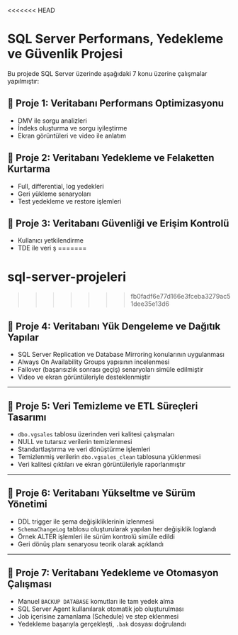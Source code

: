 <<<<<<< HEAD
# SQL Server Performans, Yedekleme ve Güvenlik Projesi

Bu projede SQL Server üzerinde aşağıdaki 7 konu üzerine çalışmalar yapılmıştır:

## 🔹 Proje 1: Veritabanı Performans Optimizasyonu
- DMV ile sorgu analizleri
- İndeks oluşturma ve sorgu iyileştirme
- Ekran görüntüleri ve video ile anlatım

## 🔹 Proje 2: Veritabanı Yedekleme ve Felaketten Kurtarma
- Full, differential, log yedekleri
- Geri yükleme senaryoları
- Test yedekleme ve restore işlemleri

## 🔹 Proje 3: Veritabanı Güvenliği ve Erişim Kontrolü
- Kullanıcı yetkilendirme
- TDE ile veri ş
=======
# sql-server-projeleri
>>>>>>> fb0fadf6e77d166e3fceba3279ac51dee35e13d6
## 🔹 **Proje 4: Veritabanı Yük Dengeleme ve Dağıtık Yapılar**

- SQL Server Replication ve Database Mirroring konularının uygulanması  
- Always On Availability Groups yapısının incelenmesi  
- Failover (başarısızlık sonrası geçiş) senaryoları simüle edilmiştir  
- Video ve ekran görüntüleriyle desteklenmiştir  

---

## 🔹 **Proje 5: Veri Temizleme ve ETL Süreçleri Tasarımı**

- `dbo.vgsales` tablosu üzerinden veri kalitesi çalışmaları  
- NULL ve tutarsız verilerin temizlenmesi  
- Standartlaştırma ve veri dönüştürme işlemleri  
- Temizlenmiş verilerin `dbo.vgsales_clean` tablosuna yüklenmesi  
- Veri kalitesi çıktıları ve ekran görüntüleriyle raporlanmıştır  

---

## 🔹 **Proje 6: Veritabanı Yükseltme ve Sürüm Yönetimi**

- DDL trigger ile şema değişikliklerinin izlenmesi  
- `SchemaChangeLog` tablosu oluşturularak yapılan her değişiklik loglandı  
- Örnek ALTER işlemleri ile sürüm kontrolü simüle edildi  
- Geri dönüş planı senaryosu teorik olarak açıklandı  

---

## 🔹 **Proje 7: Veritabanı Yedekleme ve Otomasyon Çalışması**

- Manuel `BACKUP DATABASE` komutları ile tam yedek alma  
- SQL Server Agent kullanılarak otomatik job oluşturulması  
- Job içerisine zamanlama (Schedule) ve step eklenmesi  
- Yedekleme başarıyla gerçekleşti, `.bak` dosyası doğrulandı  
